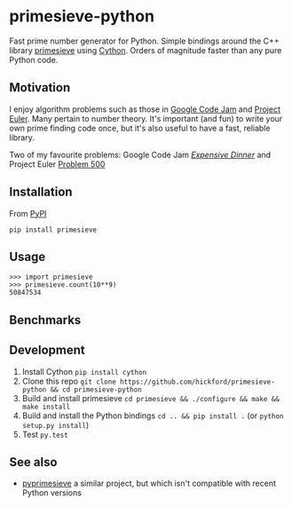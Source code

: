 primesieve-python
================

Fast prime number generator for Python. Simple bindings around the C++ library [primesieve](http://primesieve.org/) using [Cython](http://cython.org/). Orders of magnitude faster than any pure Python code.

Motivation
------

I enjoy algorithm problems such as those in [Google Code Jam](https://code.google.com/codejam) and [Project Euler](https://projecteuler.net/). Many pertain to number theory. It's important (and fun) to write your own prime finding code once, but it's also useful to have a fast, reliable library.

Two of my favourite problems: Google Code Jam [*Expensive Dinner*](https://code.google.com/codejam/contest/dashboard?c=1150486#s=p2) and Project Euler [Problem 500](https://projecteuler.net/problem=500)

Installation
----

From [PyPI](https://pypi.python.org/pypi/primesieve)

    pip install primesieve

Usage
---

    >>> import primesieve
    >>> primesieve.count(10**9)
    50847534

Benchmarks
---

Development
---------

1. Install Cython `pip install cython`
2. Clone this repo `git clone https://github.com/hickford/primesieve-python && cd primesieve-python`
3. Build and install primesieve `cd primesieve && ./configure && make && make install`
4. Build and install the Python bindings `cd .. && pip install .` (or `python setup.py install`)
5. Test `py.test`

See also
---

* [pyprimesieve](https://github.com/jaredks/pyprimesieve) a similar project, but which isn't compatible with recent Python versions
